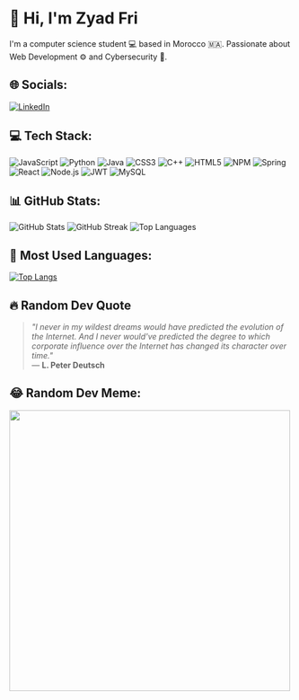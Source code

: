 # 👋 Hi, I'm Zyad Fri

I'm a computer science student 💻 based in Morocco 🇲🇦. Passionate about Web Development ⚙️ and Cybersecurity 🔐.

## 🌐 Socials:
[![LinkedIn](https://img.shields.io/badge/LinkedIn-0077B5?style=for-the-badge&logo=linkedin&logoColor=white)](your-linkedin-url)

## 💻 Tech Stack:
![JavaScript](https://img.shields.io/badge/-JavaScript-F7DF1E?style=flat-square&logo=javascript&logoColor=black)
![Python](https://img.shields.io/badge/-Python-3776AB?style=flat-square&logo=python&logoColor=white)
![Java](https://img.shields.io/badge/-Java-007396?style=flat-square&logo=java&logoColor=white)
![CSS3](https://img.shields.io/badge/-CSS3-1572B6?style=flat-square&logo=css3)
![C++](https://img.shields.io/badge/-C++-00599C?style=flat-square&logo=cplusplus&logoColor=white)
![HTML5](https://img.shields.io/badge/-HTML5-E34F26?style=flat-square&logo=html5&logoColor=white)
![NPM](https://img.shields.io/badge/-NPM-CB3837?style=flat-square&logo=npm)
![Spring](https://img.shields.io/badge/-Spring-6DB33F?style=flat-square&logo=spring)
![React](https://img.shields.io/badge/-React-61DAFB?style=flat-square&logo=react)
![Node.js](https://img.shields.io/badge/-Node.js-339933?style=flat-square&logo=node.js&logoColor=white)
![JWT](https://img.shields.io/badge/-JWT-000000?style=flat-square&logo=jsonwebtokens)
![MySQL](https://img.shields.io/badge/-MySQL-4479A1?style=flat-square&logo=mysql&logoColor=white)

## 📊 GitHub Stats:
![GitHub Stats](https://github-readme-stats.vercel.app/api?username=ZyadFri&show_icons=true&theme=dark)
![GitHub Streak](https://streak-stats.demolab.com/?user=ZyadFri&theme=dark)
![Top Languages](https://github-readme-stats.vercel.app/api/top-langs/?username=ZyadFri&layout=compact&theme=dark)

## 📌 Most Used Languages:
[![Top Langs](https://github-readme-stats.vercel.app/api/top-langs/?username=ZyadFri&layout=compact&theme=dark)](https://github.com/anuraghazra/github-readme-stats)

## 🔥 Random Dev Quote
> *"I never in my wildest dreams would have predicted the evolution of the Internet. And I never would've predicted the degree to which corporate influence over the Internet has changed its character over time."*  
> — **L. Peter Deutsch**

## 😂 Random Dev Meme:
<img src="[https://i.imgur.com/lhP36D7.png](https://freeimage.host/i/HWooyoN)" width="500"/>
